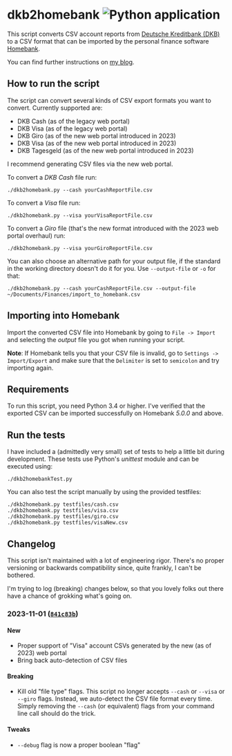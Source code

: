dkb2homebank ![Python application](https://github.com/hamvocke/dkb2homebank/workflows/Python%20application/badge.svg)
============

This script converts CSV account reports from [Deutsche Kreditbank (DKB)](https://www.dkb.de) to a
CSV format that can be imported by the personal finance software
[Homebank](http://homebank.free.fr/).

You can find further instructions on [my blog](http://www.hamvocke.com/blog/import-dkb-accounts-into-homebank/).

How to run the script
---------------------

The script can convert several kinds of CSV export formats you want to convert. Currently supported are:

* DKB Cash (as of the legacy web portal)
* DKB Visa (as of the legacy web portal)
* DKB Giro (as of the new web portal introduced in 2023)
* DKB Visa (as of the new web portal introduced in 2023)
* DKB Tagesgeld (as of the new web portal introduced in 2023)

I recommend generating CSV files via the new web portal.

To convert a _DKB Cash_ file run:
    
    ./dkb2homebank.py --cash yourCashReportFile.csv

To convert a _Visa_ file run:
    
    ./dkb2homebank.py --visa yourVisaReportFile.csv
    
To convert a _Giro_ file (that's the new format introduced with the 2023 web portal overhaul) run:
    
    ./dkb2homebank.py --visa yourGiroReportFile.csv
    
You can also choose an alternative path for your output file, if the standard in the working directory doesn't do it for you. Use `--output-file` or `-o` for that:
 
    ./dkb2homebank.py --cash yourCashReportFile.csv --output-file ~/Documents/Finances/import_to_homebank.csv


Importing into Homebank
-----------------------
Import the converted CSV file into Homebank by going to `File -> Import` and selecting the _output_ file you got when running your script.

**Note**: If Homebank tells you that your CSV file is invalid, go to `Settings -> Import/Export` and make sure that the `Delimiter` is set to `semicolon` and try importing again.

Requirements
------------
To run this script, you need Python 3.4 or higher. I've verified that the exported CSV can be imported successfully on Homebank *5.0.0* and above.

Run the tests
-------------
I have included a (admittedly very small) set of tests to help a little bit during development.
These tests use Python's _unittest_ module and can be executed using:
    
    ./dkb2homebankTest.py

You can also test the script manually by using the provided testfiles:

    ./dkb2homebank.py testfiles/cash.csv
    ./dkb2homebank.py testfiles/visa.csv
    ./dkb2homebank.py testfiles/giro.csv
    ./dkb2homebank.py testfiles/visaNew.csv

Changelog
---------
This script isn't maintained with a lot of engineering rigor.
There's no proper versioning or backwards compatibility since, quite frankly, I can't be bothered.

I'm trying to log (breaking) changes below, so that you lovely folks out there have a chance of grokking what's going on.


### 2023-11-01 ([`841c83b`](https://github.com/hamvocke/dkb2homebank/commit/841c83bb2dde71097afd540d798324165965f288))

#### New
* Proper support of "Visa" account CSVs generated by the new (as of 2023) web portal
* Bring back auto-detection of CSV files

#### Breaking
* Kill old "file type" flags. This script no longer accepts `--cash` or `--visa` or `--giro` flags. Instead, we auto-detect the CSV file format every time. Simply removing the `--cash` (or equivalent) flags from your command line call should do the trick.

#### Tweaks
* `--debug` flag is now a proper boolean "flag"
